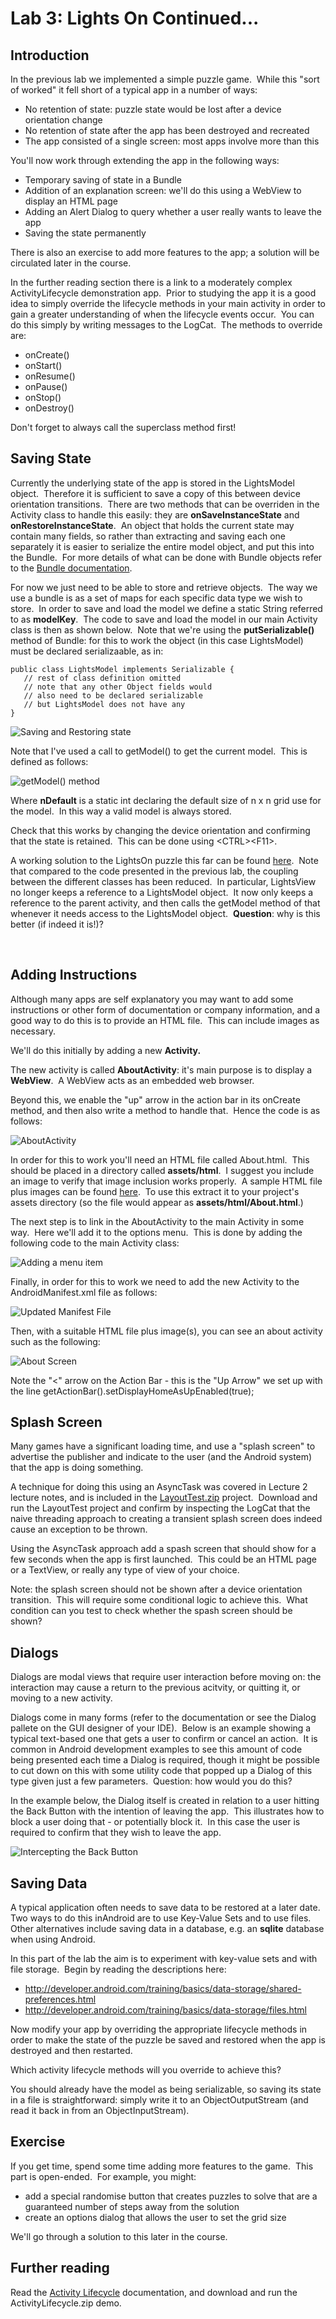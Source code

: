 # Lab 3: Lights On Continued...

## Introduction

In the previous lab we implemented a simple puzzle game.  While this
"sort of worked" it fell short of a typical app in a number of ways:

-   No retention of state: puzzle state would be lost after a device
    orientation change
-   No retention of state after the app has been destroyed and recreated
-   The app consisted of a single screen: most apps involve more than
    this

You'll now work through extending the app in the following ways:

-   Temporary saving of state in a Bundle
-   Addition of an explanation screen: we'll do this using a WebView to
    display an HTML page
-   Adding an Alert Dialog to query whether a user really wants to leave
    the app
-   Saving the state permanently

There is also an exercise to add more features to the app; a solution
will be circulated later in the course.

In the further reading section there is a link to a moderately complex
ActivityLifecycle demonstration app.  Prior to studying the app it is a
good idea to simply override the lifecycle methods in your main activity
in order to gain a greater understanding of when the lifecycle events
occur.  You can do this simply by writing messages to the LogCat.  The
methods to override are:

-   onCreate() 
-   onStart()
-   onResume()
-   onPause()
-   onStop()
-   onDestroy()

Don't forget to always call the superclass method first!

## Saving State

Currently the underlying state of the app is stored in the LightsModel
object.  Therefore it is sufficient to save a copy of this between
device orientation transitions.  There are two methods that can be
overriden in the Activity class to handle this easily: they are
**onSaveInstanceState** and **onRestoreInstanceState**.  An object that
holds the current state may contain many fields, so rather than
extracting and saving each one separately it is easier to serialize the
entire model object, and put this into the Bundle.  For more details of
what can be done with Bundle objects refer to the [Bundle
documentation](http://developer.android.com/reference/android/os/Bundle.html). 

For now we just need to be able to store and retrieve objects.  The way
we use a bundle is as a set of maps for each specific data type we wish
to store.  In order to save and load the model we define a static String
referred to as **modelKey**.  The code to save and load the model in our
main Activity class is then as shown below.  Note that we're using the
**putSerializable()** method of Bundle: for this to work the object (in
this case LightsModel) must be declared serializaable, as in:

    public class LightsModel implements Serializable {
       // rest of class definition omitted
       // note that any other Object fields would
       // also need to be declared serializable
       // but LightsModel does not have any
    }

![Saving and Restoring state](img13.gif)

Note that I've used a call to getModel() to get the current model.  This
is defined as follows:

![getModel() method](img15.gif)

Where **nDefault** is a static int declaring the default size of n x n
grid use for the model.  In this way a valid model is always stored.

Check that this works by changing the device orientation and confirming
that the state is retained.  This can be done using \<CTRL\>\<F11\>.

A working solution to the LightsOn puzzle this far can be found
[here](LightsOn.zip).  Note that compared to the code presented in the
previous lab, the coupling between the different classes has been
reduced.  In particular, LightsView no longer keeps a reference to a
LightsModel object.  It now only keeps a reference to the parent
activity, and then calls the getModel method of that whenever it needs
access to the LightsModel object.  **Question**: why is this better (if
indeed it is!)?

 

## Adding Instructions

Although many apps are self explanatory you may want to add some
instructions or other form of documentation or company information, and
a good way to do this is to provide an HTML file.  This can include
images as necessary. 

We'll do this initially by adding a new **Activity.**

The new activity is called **AboutActivity**: it's main purpose is to
display a **WebView**.  A WebView acts as an embedded web browser. 

Beyond this, we enable the "up" arrow in the action bar in its onCreate
method, and then also write a method to handle that.  Hence the code is
as follows:

![AboutActivity](img17.jpg)

In order for this to work you'll need an HTML file called About.html. 
This should be placed in a directory called **assets/html**.  I suggest
you include an image to verify that image inclusion works properly.  A
sample HTML file plus images can be found [here](html.zip).  To use this
extract it to your project's assets directory (so the file would appear
as **assets/html/About.html**.)

The next step is to link in the AboutActivity to the main Activity in
some way.  Here we'll add it to the options menu.  This is done by
adding the following code to the main Activity class:

![Adding a menu item](img1A.gif)

Finally, in order for this to work we need to add the new Activity to
the AndroidManifest.xml file as follows:

![Updated Manifest File](img1C.gif)

Then, with a suitable HTML file plus image(s), you can see an about
activity such as the following:

![About Screen](AboutScreen.png)

Note the "\<" arrow on the Action Bar - this is the "Up Arrow" we set up
with the line getActionBar().setDisplayHomeAsUpEnabled(true);

## Splash Screen

Many games have a significant loading time, and use a "splash screen" to
advertise the publisher and indicate to the user (and the Android
system) that the app is doing something.

A technique for doing this using an AsyncTask was covered in Lecture 2 lecture notes, and is
included in the [LayoutTest.zip](LayoutTest.zip) project.  Download and
run the LayoutTest project and confirm by inspecting the LogCat that the
naive threading approach to creating a transient splash screen does
indeed cause an exception to be thrown.

Using the AsyncTask approach add a spash screen that should show for a
few seconds when the app is first launched.  This could be an HTML page
or a TextView, or really any type of view of your choice.

Note: the splash screen should not be shown after a device orientation
transition.  This will require some conditional logic to achieve this. 
What condition can you test to check whether the spash screen should be
shown?

## Dialogs

Dialogs are modal views that require user interaction before moving on:
the interaction may cause a return to the previous acitvity, or quitting
it, or moving to a new activity.

Dialogs come in many forms (refer to the documentation or see the Dialog
pallete on the GUI designer of your IDE).  Below is an example showing a
typical text-based one that gets a user to confirm or cancel an action. 
It is common in Android development examples to see this amount of code
being presented each time a Dialog is required, though it might be
possible to cut down on this with some utility code that popped up a
Dialog of this type given just a few parameters.  Question: how would
you do this?

In the example below, the Dialog itself is created in relation to a user
hitting the Back Button with the intention of leaving the app.  This
illustrates how to block a user doing that - or potentially block it. 
In this case the user is required to confirm that they wish to leave the
app.

![Intercepting the Back Button](img1E.jpg)

## Saving Data

A typical application often needs to save data to be restored at a later
date. Two ways to do this inAndroid are to use Key-Value Sets and to use
files.  Other alternatives include saving data in a database, e.g. an
**sqlite** database when using Android.

In this part of the lab the aim is to experiment with key-value sets and
with file storage.  Begin by reading the descriptions here:

-   <http://developer.android.com/training/basics/data-storage/shared-preferences.html>
-   <http://developer.android.com/training/basics/data-storage/files.html>

Now modify your app by overriding the appropriate lifecycle methods in
order to make the state of the puzzle be saved and restored when the app
is destroyed and then restarted.

Which activity lifecycle methods will you override to achieve this?

You should already have the model as being serializable, so saving its
state in a file is straightforward: simply write it to an
ObjectOutputStream (and read it back in from an ObjectInputStream).

## Exercise

If you get time, spend some time adding more features to the game.  This
part is open-ended.  For example, you might:

-   add a special randomise button that creates puzzles to solve that
    are a guaranteed number of steps away from the solution
-   create an options dialog that allows the user to set the grid size

We'll go through a solution to this later in the course.

## Further reading

Read the [Activity
Lifecycle](http://developer.android.com/training/basics/activity-lifecycle/starting.html)
documentation, and download and run the ActivityLifecycle.zip demo.

 

 

